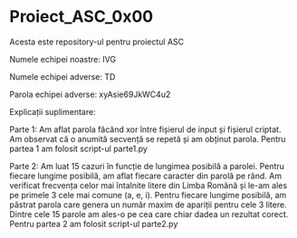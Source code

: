 # Proiect_ASC_0x00
Acesta este repository-ul pentru proiectul ASC

Numele echipei noastre: IVG

Numele echipei adverse: TD

Parola echipei adverse: xyAsie69JkWC4u2


Explicații suplimentare:

Parte 1:
Am aflat parola făcând xor între fișierul de input și fișierul criptat.
Am observat că o anumită secvență se repetă și am obținut parola.
Pentru partea 1 am folosit script-ul parte1.py

Parte 2:
Am luat 15 cazuri în funcție de lungimea posibilă a parolei.
Pentru fiecare lungime posibilă, am aflat fiecare caracter din parolă pe rând.
Am verificat frecvența celor mai întalnite litere din Limba Română și le-am ales pe primele 3 cele mai comune (a, e, i).
Pentru fiecare lungime posibilă, am păstrat parola care genera un număr maxim de apariții pentru cele 3 litere.
Dintre cele 15 parole am ales-o pe cea care chiar dadea un rezultat corect.
Pentru partea 2 am folosit script-ul parte2.py
